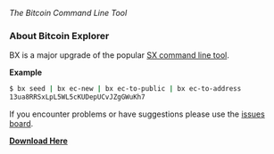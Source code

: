 *The Bitcoin Command Line Tool*

### About Bitcoin Explorer

BX is a major upgrade of the popular [SX command line tool](https://sx.dyne.org/index.html).

**Example**
```sh
$ bx seed | bx ec-new | bx ec-to-public | bx ec-to-address
13ua8RRSxLpL5WL5cKUDepUCvJZgGWuKh7
```
If you encounter problems or have suggestions please use the [issues board](https://github.com/libbitcoin/libbitcoin-explorer/issues).

**[Download Here](https://github.com/libbitcoin/libbitcoin-explorer/wiki/Download)**